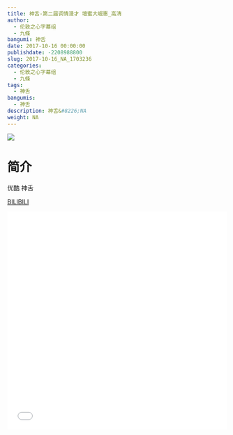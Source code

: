 ```yaml
---
title: 神舌-第二届调情漫才 壇蜜大崛惠_高清
author: 
  - 伦敦之心字幕组
  - 九條
bangumi: 神舌
date: 2017-10-16 00:00:00
publishdate: -2208988800
slug: 2017-10-16_NA_1703236
categories: 
  - 伦敦之心字幕组
  - 九條
tags: 
  - 神舌
bangumis: 
  - 神舌
description: 神舌&#8226;NA
weight: NA
---
```


![](https://i.imgur.com/rXuMwX3.png)

# 简介  
优酷 神舌

  [BILIBILI](https://www.bilibili.com/video/av1703236/)


<div class="vcontainer">  <iframe class='video' src="//www.bilibili.com/blackboard/player.html?aid=1703236" width="100%" height="500" frameborder="0" allowfullscreen="allowfullscreen"></iframe></div>
